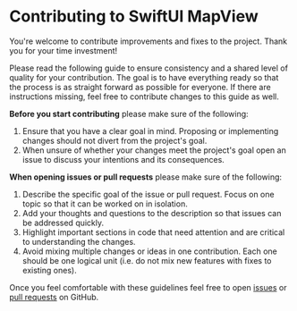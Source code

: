 # Contributing to SwiftUI MapView

You're welcome to contribute improvements and fixes to the project.
Thank you for your time investment!

Please read the following guide to ensure consistency and a shared level of quality for your contribution.
The goal is to have everything ready so that the process is as straight forward as possible for everyone.
If there are instructions missing, feel free to contribute changes to this guide as well.

**Before you start contributing** please make sure of the following:

1. Ensure that you have a clear goal in mind. Proposing or implementing changes should not divert from the project's goal.
2. When unsure of whether your changes meet the project's goal open an issue to discuss your intentions and its consequences.

**When opening issues or pull requests** please make sure of the following:

1. Describe the specific goal of the issue or pull request. Focus on one topic so that it can be worked on in isolation.
2. Add your thoughts and questions to the description so that issues can be addressed quickly.
3. Highlight important sections in code that need attention and are critical to understanding the changes.
4. Avoid mixing multiple changes or ideas in one contribution. Each one should be one logical unit (i.e. do not mix new features with fixes to existing ones).

Once you feel comfortable with these guidelines feel free to open [issues](https://github.com/sgade/swiftui-mapview/issues) or [pull requests](https://github.com/sgade/swiftui-mapview/pulls) on GitHub.
